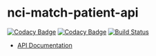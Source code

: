 nci-match-patient-api
=======================
[![Codacy Badge](https://api.codacy.com/project/badge/Grade/d8a1c2efb551463d96ff92af95e3bc07)](https://www.codacy.com/app/rick-zakharov/nci-match-patient-api?utm_source=github.com&utm_medium=referral&utm_content=CBIIT/nci-match-patient-api&utm_campaign=badger)
[![Codacy Badge](https://api.codacy.com/project/badge/Coverage/5b6cd323c9f94240abe4052bd347cd09)](https://www.codacy.com/app/FNLCR/nci-match-patient-api?utm_source=github.com&amp;utm_medium=referral&amp;utm_content=CBIIT/nci-match-patient-api&amp;utm_campaign=Badge_Coverage)
[![Build Status](https://travis-ci.org/CBIIT/nci-match-patient-api.svg?branch=master)](https://travis-ci.org/CBIIT/nci-match-patient-api)

* [API Documentation](https://pedmatch-int.nci.nih.gov/api/v1/patients/apidocs)
